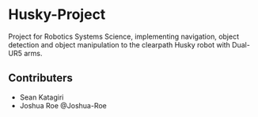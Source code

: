 # Husky-Project
Project for Robotics Systems Science, implementing navigation, object detection and object manipulation to the clearpath Husky robot with Dual-UR5 arms.

## Contributers 
- Sean Katagiri
- Joshua Roe @Joshua-Roe
